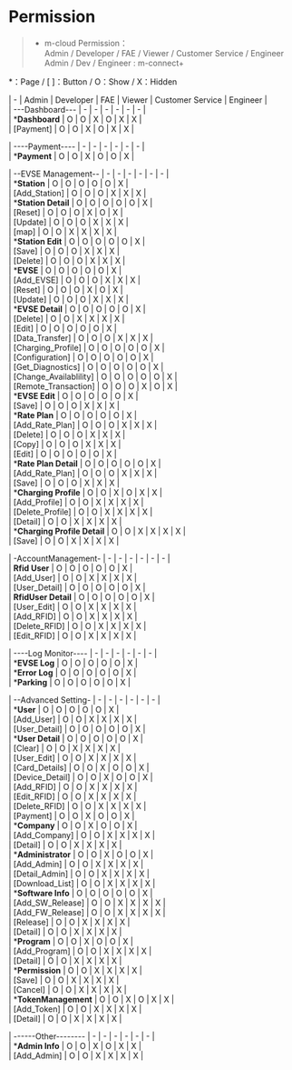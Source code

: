 # Permission  

> - m-cloud Permission：  
> Admin / Developer / FAE / Viewer / Customer Service / Engineer  
> Admin / Dev / Engineer : m-connect+  
  
 *：Page  /  [ ]：Button  /  O：Show  /  X：Hidden  

| -                            | Admin | Developer | FAE | Viewer | Customer Service | Engineer |  
| ---Dashboard---              | -     | -         | -   | -      | -                |  -       |  
| ***Dashboard**               | O     | O         | X   | O      | X                |  X       |  
|   [Payment]                  | O     | O         | X   | O      | X                |  X       |  

| ----Payment----              | -     | -         | -   | -      | -                |  -       |  
| ***Payment**                 | O     | O         | X   | O      | O                |  X       |  

| --EVSE Management--          | -     | -         | -   | -      | -                |  -       |  
| ***Station**                 | O     | O         | O   | O      | O                |  X       |  
|   [Add_Station]              | O     | O         | O   | X      | X                |  X       |  
| ***Station Detail**          | O     | O         | O   | O      | O                |  X       |  
|   [Reset]                    | O     | O         | O   | X      | O                |  X       |  
|   [Update]                   | O     | O         | O   | X      | X                |  X       |  
|   [map]                      | O     | O         | X   | X      | X                |  X       |  
| ***Station Edit**            | O     | O         | O   | O      | O                |  X       |  
|   [Save]                     | O     | O         | O   | X      | X                |  X       |  
|   [Delete]                   | O     | O         | O   | X      | X                |  X       |  
| ***EVSE**                    | O     | O         | O   | O      | O                |  X       |  
|   [Add_EVSE]                 | O     | O         | O   | X      | X                |  X       |  
|   [Reset]                    | O     | O         | O   | X      | O                |  X       |  
|   [Update]                   | O     | O         | O   | X      | X                |  X       |  
| ***EVSE Detail**             | O     | O         | O   | O      | O                |  X       |  
|   [Delete]                   | O     | O         | X   | X      | X                |  X       |  
|   [Edit]                     | O     | O         | O   | O      | O                |  X       |  
|   [Data_Transfer]            | O     | O         | O   | X      | X                |  X       |  
|   [Charging_Profile]         | O     | O         | O   | O      | O                |  X       |  
|   [Configuration]            | O     | O         | O   | O      | O                |  X       |  
|   [Get_Diagnostics]          | O     | O         | O   | O      | O                |  X       |  
|   [Change_Availablility]     | O     | O         | O   | O      | O                |  X       |  
|   [Remote_Transaction]       | O     | O         | O   | X      | O                |  X       |  
| ***EVSE Edit**               | O     | O         | O   | O      | O                |  X       |  
|   [Save]                     | O     | O         | O   | X      | X                |  X       |  
| ***Rate Plan**               | O     | O         | O   | O      | O                |  X       |  
|   [Add_Rate_Plan]            | O     | O         | O   | X      | X                |  X       |  
|   [Delete]                   | O     | O         | O   | X      | X                |  X       |  
|   [Copy]                     | O     | O         | O   | X      | X                |  X       |  
|   [Edit]                     | O     | O         | O   | O      | O                |  X       |  
| ***Rate Plan Detail**        | O     | O         | O   | O      | O                |  X       |  
|   [Add_Rate_Plan]            | O     | O         | O   | X      | X                |  X       |  
|   [Save]                     | O     | O         | O   | X      | X                |  X       |  
| ***Charging Profile**        | O     | O         | X   | O      | X                |  X       |  
|   [Add_Profile]              | O     | O         | X   | X      | X                |  X       |  
|   [Delete_Profile]           | O     | O         | X   | X      | X                |  X       |  
|   [Detail]                   | O     | O         | X   | X      | X                |  X       |  
| ***Charging Profile Detail** | O     | O         | X   | X      | X                |  X       |  
|   [Save]                     | O     | O         | X   | X      | X                |  X       |  

| -AccountManagement-          | -     | -         | -   | -      | -                |  -       |  
| **Rfid User**                | O     | O         | O   | O      | O                |  X       |  
|   [Add_User]                 | O     | O         | X   | X      | X                |  X       |  
|   [User_Detail]              | O     | O         | O   | O      | O                |  X       |  
| **RfidUser Detail**          | O     | O         | O   | O      | O                |  X       |  
|   [User_Edit]                | O     | O         | X   | X      | X                |  X       |  
|   [Add_RFID]                 | O     | O         | X   | X      | X                |  X       |  
|   [Delete_RFID]              | O     | O         | X   | X      | X                |  X       |  
|   [Edit_RFID]                | O     | O         | X   | X      | X                |  X       |  

| ----Log Monitor----          | -     | -         | -   | -      | -                |  -       |  
| ***EVSE Log**                | O     | O         | O   | O      | O                |  X       |  
| ***Error Log**               | O     | O         | O   | O      | O                |  X       |  
| ***Parking**                 | O     | O         | O   | O      | O                |  X       |  

| --Advanced Setting-          | -     | -         | -   | -      | -                |  -       |  
| ***User**                    | O     | O         | O   | O      | O                |  X       |  
|   [Add_User]                 | O     | O         | X   | X      | X                |  X       |  
|   [User_Detail]              | O     | O         | O   | O      | O                |  X       |  
| ***User Detail**             | O     | O         | O   | O      | O                |  X       |  
|   [Clear]                    | O     | O         | X   | X      | X                |  X       |  
|   [User_Edit]                | O     | O         | X   | X      | X                |  X       |  
|   [Card_Details]             | O     | O         | X   | O      | O                |  X       |  
|   [Device_Detail]            | O     | O         | X   | O      | O                |  X       |  
|   [Add_RFID]                 | O     | O         | X   | X      | X                |  X       |  
|   [Edit_RFID]                | O     | O         | X   | X      | X                |  X       |  
|   [Delete_RFID]              | O     | O         | X   | X      | X                |  X       |  
|   [Payment]                  | O     | O         | X   | O      | O                |  X       |  
| ***Company**                 | O     | O         | X   | O      | O                |  X       |  
|   [Add_Company]              | O     | O         | X   | X      | X                |  X       |  
|   [Detail]                   | O     | O         | X   | X      | X                |  X       |  
| ***Administrator**           | O     | O         | X   | O      | O                |  X       |  
|   [Add_Admin]                | O     | O         | X   | X      | X                |  X       |  
|   [Detail_Admin]             | O     | O         | X   | X      | X                |  X       |  
|   [Download_List]            | O     | O         | X   | X      | X                |  X       |  
| ***Software Info**           | O     | O         | O   | O      | O                |  X       |  
|   [Add_SW_Release]           | O     | O         | X   | X      | X                |  X       |  
|   [Add_FW_Release]           | O     | O         | X   | X      | X                |  X       |  
|   [Release]                  | O     | O         | X   | X      | X                |  X       |  
|   [Detail]                   | O     | O         | X   | X      | X                |  X       |  
| ***Program**                 | O     | O         | X   | O      | O                |  X       |  
|   [Add_Program]              | O     | O         | X   | X      | X                |  X       |  
|   [Detail]                   | O     | O         | X   | X      | X                |  X       |  
| ***Permission**              | O     | O         | X   | X      | X                |  X       |  
|   [Save]                     | O     | O         | X   | X      | X                |  X       |  
|   [Cancel]                   | O     | O         | X   | X      | X                |  X       |  
| ***TokenManagement**         | O     | O         | X   | O      | X                |  X       |  
|   [Add_Token]                | O     | O         | X   | X      | X                |  X       |  
|   [Detail]                   | O     | O         | X   | X      | X                |  X       |  

| ------Other--------          | -     | -         | -   | -      | -                |  -       |  
| ***Admin Info**              | O     | O         | X   | O      | X                |  X       |  
|   [Add_Admin]                | O     | O         | X   | X      | X                |  X       |  
